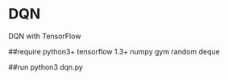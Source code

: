 # DQN
DQN with TensorFlow

##require
    python3+
    tensorflow 1.3+
    numpy
    gym
    random
    deque

##run
    python3 dqn.py
    
